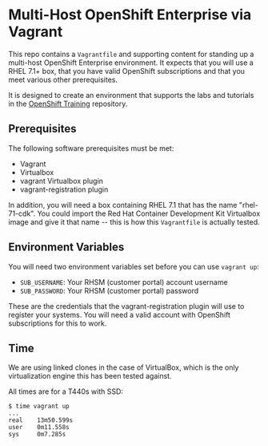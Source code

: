 # Multi-Host OpenShift Enterprise via Vagrant
This repo contains a `Vagrantfile` and supporting content for standing up a
multi-host OpenShift Enterprise environment. It expects that you will use a RHEL
7.1+ box, that you have valid OpenShift subscriptions and that you meet various
other prerequisites.

It is designed to create an environment that supports the labs and tutorials in
the [OpenShift Training](https://github.com/openshift/training) repository.

## Prerequisites

The following software prerequisites must be met:
* Vagrant
* Virtualbox
* vagrant Virtualbox plugin
* vagrant-registration plugin

In addition, you will need a box containing RHEL 7.1 that has the name
"rhel-71-cdk". You could import the Red Hat Container Development Kit
Virtualbox image and give it that name -- this is how this `Vagrantfile` is
actually tested.

## Environment Variables
You will need two environment variables set before you can use `vagrant up`:

* `SUB_USERNAME`: Your RHSM (customer portal) account username
* `SUB_PASSWORD`: Your RHSM (customer portal) password

These are the credentials that the vagrant-registration plugin will use to
register your systems. You will need a valid account with OpenShift
subscriptions for this to work.

## Time
We are using linked clones in the case of VirtualBox, which is the only
virtualization engine this has been tested against. 

All times are for a T440s with SSD:

```
$ time vagrant up
...
real    13m50.599s
user    0m11.558s
sys     0m7.285s
```
